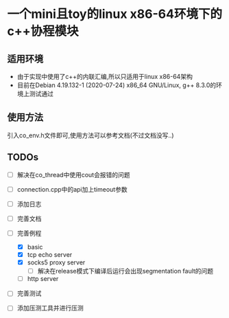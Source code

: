 # 一个mini且toy的linux x86-64环境下的c++协程模块
## 适用环境
- 由于实现中使用了c++的内联汇编,所以只适用于linux x86-64架构
- 目前在Debian 4.19.132-1 (2020-07-24) x86_64 GNU/Linux, g++ 8.3.0的环境上测试通过
## 使用方法
引入co_env.h文件即可,使用方法可以参考文档(不过文档没写..)
## TODOs
- [ ] 解决在co_thread中使用cout会报错的问题
- [ ] connection.cpp中的api加上timeout参数
- [ ] 添加日志
- [ ] 完善文档
- [ ] 完善例程
    - [x] basic
    - [x] tcp echo server
    - [x] socks5 proxy server
        - [ ] 解决在release模式下编译后运行会出现segmentation fault的问题
    - [ ] http server
- [ ] 完善测试
- [ ] 添加压测工具并进行压测


